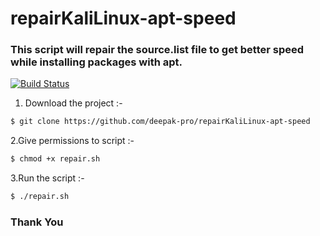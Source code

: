 # repairKaliLinux-apt-speed
### This script will repair the source.list file to get better speed while installing packages with apt.

[![Build Status](https://travis-ci.org)](https://travis-ci.org)

1. Download the project :- 
```sh
$ git clone https://github.com/deepak-pro/repairKaliLinux-apt-speed
```
2.Give permissions to script :-
```sh
$ chmod +x repair.sh
```
3.Run the script :-
```sh
$ ./repair.sh
```
### Thank You

